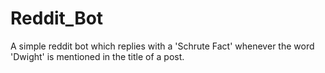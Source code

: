 # Reddit_Bot

A simple reddit bot which replies with a 'Schrute Fact' whenever the word 'Dwight' is mentioned in the title of a post.

